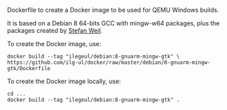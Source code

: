 Dockerfile to create a Docker image to be used for QEMU Windows builds.

It is based on a Debian 8 64-bits GCC with mingw-w64 packages, plus the packages created by [Stefan Weil](http://qemu.weilnetz.de/debian/).

To create the Docker image, use:

	docker build --tag "ilegeul/debian:8-gnuarm-mingw-gtk" \
	https://github.com/ilg-ul/docker/raw/master/debian/8-gnuarm-mingw-gtk/Dockerfile

To create the Docker image locally, use:

	cd ...
	docker build --tag "ilegeul/debian:8-gnuarm-mingw-gtk" .
